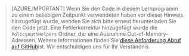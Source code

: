 > [AZURE.IMPORTANT]
    Wenn Sie den Code in diesem Lernprogramm zu einem beliebigen Zeitpunkt verwendeten haben vor dieser Hinweis hinzugefügt wurde, wenden Sie sich bitte erneut herunterladen Sie den Code jetzt.  Eine Fehlerkorrektur hinzugefügt wurde die `PolicyAuthHelpers` Ordner, der eine Ausnahme Out-of-Memory-Adressen.  Weitere Informationen finden Sie [diese Anforderung Abruf auf GitHub](https://github.com/AzureADQuickStarts/B2C-WebApp-OpenIdConnect-DotNet/pull/4)ist. Wir entschuldigen uns für Ihr Verständnis.
